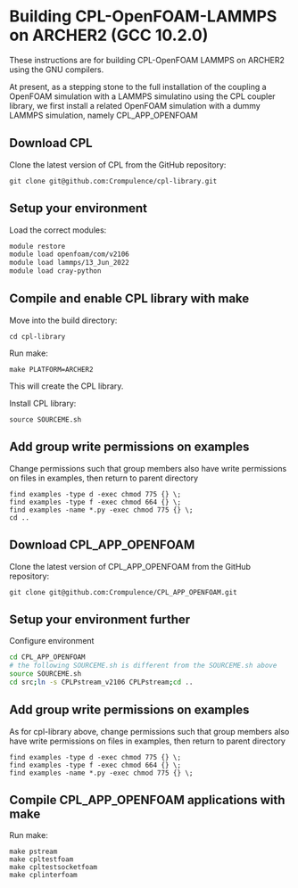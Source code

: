 Building CPL-OpenFOAM-LAMMPS on ARCHER2 (GCC 10.2.0)
====================================================

These instructions are for building CPL-OpenFOAM LAMMPS on ARCHER2 using the GNU compilers.

At present, as a stepping stone to the full installation of the coupling a OpenFOAM simulation with a LAMMPS simulatino using the CPL coupler library, we first install a related OpenFOAM simulation with a dummy LAMMPS simulation, namely CPL_APP_OPENFOAM

Download CPL
---------------

Clone the latest version of CPL from the GitHub repository:

   `git clone git@github.com:Crompulence/cpl-library.git`

Setup your environment
----------------------

Load the correct modules:

   ```bash
   module restore
   module load openfoam/com/v2106
   module load lammps/13_Jun_2022
   module load cray-python
   ```

Compile and enable CPL library with make
----------------------------------------
Move into the build directory:

  `cd cpl-library`

Run make:

  ```
  make PLATFORM=ARCHER2
  ```

This will create the CPL library.

Install CPL library:

  `source SOURCEME.sh`

Add group write permissions on examples
------------------------------------------

Change permissions such that group members also have write permissions on files in examples, then return to parent directory

  ```
  find examples -type d -exec chmod 775 {} \;
  find examples -type f -exec chmod 664 {} \;
  find examples -name *.py -exec chmod 775 {} \;
  cd ..
  ```

Download CPL_APP_OPENFOAM
-------------------------

Clone the latest version of CPL_APP_OPENFOAM from the GitHub repository:

   `git clone git@github.com:Crompulence/CPL_APP_OPENFOAM.git`

Setup your environment further
------------------------------

Configure environment

   ```bash
   cd CPL_APP_OPENFOAM
   # the following SOURCEME.sh is different from the SOURCEME.sh above
   source SOURCEME.sh
   cd src;ln -s CPLPstream_v2106 CPLPstream;cd ..
   ```

Add group write permissions on examples
------------------------------------------

As for cpl-library above, change permissions such that group members also have write permissions on files in examples, then return to parent directory

  ```
  find examples -type d -exec chmod 775 {} \;
  find examples -type f -exec chmod 664 {} \;
  find examples -name *.py -exec chmod 775 {} \;
  ```

Compile CPL_APP_OPENFOAM applications with make
-----------------------------------------------
Run make:

  ```
  make pstream
  make cpltestfoam
  make cpltestsocketfoam
  make cplinterfoam
  ```

